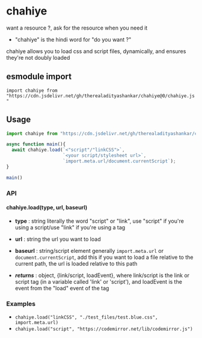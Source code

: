 # chahiye
want a resource ?, ask for the resource when you need it

- "chahiye" is the hindi word for "do you want ?"

chahiye allows you to load css and script files, dynamically, and ensures they're not doubly loaded

esmodule import
---------------
`import chahiye from "https://cdn.jsdelivr.net/gh/therealadityashankar/chahiye@0/chahiye.js"`

Usage
-----

```javascript
import chahiye from "https://cdn.jsdelivr.net/gh/therealadityashankar/chahiye@0/chahiye.js"

async function main(){
  await chahiye.load(`<"script"/"linkCSS">`, 
                     `<your script/stylesheet url>`, 
                     `import.meta.url/document.currentScript`);
}

main()
```

### API
#### chahiye.load(type, url, baseurl)

- **type** : string
  literally the word "script" or "link",
  use "script" if you're using a script/use "link" if you're using a <link> tag

- **url** : string
  the url you want to load

- **baseurl** : string/script element
  generally `import.meta.url` or `document.currentScript`,
  add this if you want to load a file relative to the current path,
  the url is loaded relative to this path

- ***returns*** : object, {link/script, loadEvent}, where link/script is the link or script tag (in a variable called 'link' or 'script'), and loadEvent is the event from the "load" event of the tag

### Examples

- `chahiye.load("linkCSS", "./test_files/test.blue.css", import.meta.url)`
- `chahiye.load("script", "https://codemirror.net/lib/codemirror.js")`
